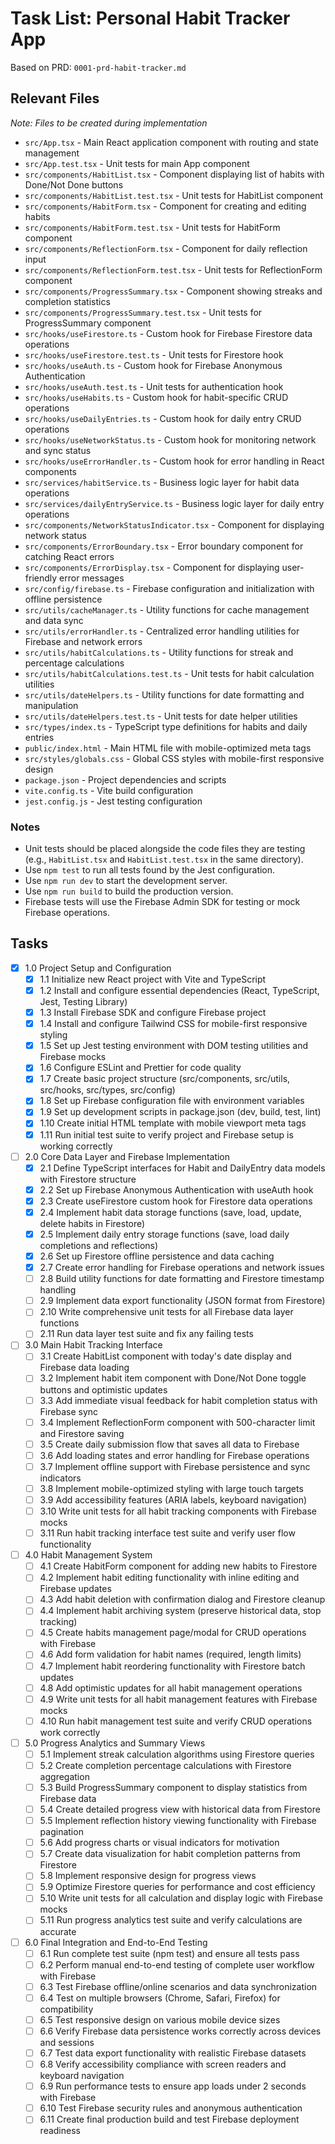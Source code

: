 # Task List: Personal Habit Tracker App

Based on PRD: `0001-prd-habit-tracker.md`

## Relevant Files

*Note: Files to be created during implementation*

- `src/App.tsx` - Main React application component with routing and state management
- `src/App.test.tsx` - Unit tests for main App component
- `src/components/HabitList.tsx` - Component displaying list of habits with Done/Not Done buttons
- `src/components/HabitList.test.tsx` - Unit tests for HabitList component
- `src/components/HabitForm.tsx` - Component for creating and editing habits
- `src/components/HabitForm.test.tsx` - Unit tests for HabitForm component
- `src/components/ReflectionForm.tsx` - Component for daily reflection input
- `src/components/ReflectionForm.test.tsx` - Unit tests for ReflectionForm component
- `src/components/ProgressSummary.tsx` - Component showing streaks and completion statistics
- `src/components/ProgressSummary.test.tsx` - Unit tests for ProgressSummary component
- `src/hooks/useFirestore.ts` - Custom hook for Firebase Firestore data operations
- `src/hooks/useFirestore.test.ts` - Unit tests for Firestore hook
- `src/hooks/useAuth.ts` - Custom hook for Firebase Anonymous Authentication
- `src/hooks/useAuth.test.ts` - Unit tests for authentication hook
- `src/hooks/useHabits.ts` - Custom hook for habit-specific CRUD operations
- `src/hooks/useDailyEntries.ts` - Custom hook for daily entry CRUD operations
- `src/hooks/useNetworkStatus.ts` - Custom hook for monitoring network and sync status
- `src/hooks/useErrorHandler.ts` - Custom hook for error handling in React components
- `src/services/habitService.ts` - Business logic layer for habit data operations
- `src/services/dailyEntryService.ts` - Business logic layer for daily entry operations
- `src/components/NetworkStatusIndicator.tsx` - Component for displaying network status
- `src/components/ErrorBoundary.tsx` - Error boundary component for catching React errors
- `src/components/ErrorDisplay.tsx` - Component for displaying user-friendly error messages
- `src/config/firebase.ts` - Firebase configuration and initialization with offline persistence
- `src/utils/cacheManager.ts` - Utility functions for cache management and data sync
- `src/utils/errorHandler.ts` - Centralized error handling utilities for Firebase and network errors
- `src/utils/habitCalculations.ts` - Utility functions for streak and percentage calculations
- `src/utils/habitCalculations.test.ts` - Unit tests for habit calculation utilities
- `src/utils/dateHelpers.ts` - Utility functions for date formatting and manipulation
- `src/utils/dateHelpers.test.ts` - Unit tests for date helper utilities
- `src/types/index.ts` - TypeScript type definitions for habits and daily entries
- `public/index.html` - Main HTML file with mobile-optimized meta tags
- `src/styles/globals.css` - Global CSS styles with mobile-first responsive design
- `package.json` - Project dependencies and scripts
- `vite.config.ts` - Vite build configuration
- `jest.config.js` - Jest testing configuration

### Notes

- Unit tests should be placed alongside the code files they are testing (e.g., `HabitList.tsx` and `HabitList.test.tsx` in the same directory).
- Use `npm test` to run all tests found by the Jest configuration.
- Use `npm run dev` to start the development server.
- Use `npm run build` to build the production version.
- Firebase tests will use the Firebase Admin SDK for testing or mock Firebase operations.

## Tasks

- [x] 1.0 Project Setup and Configuration
  - [x] 1.1 Initialize new React project with Vite and TypeScript
  - [x] 1.2 Install and configure essential dependencies (React, TypeScript, Jest, Testing Library)
  - [x] 1.3 Install Firebase SDK and configure Firebase project
  - [x] 1.4 Install and configure Tailwind CSS for mobile-first responsive styling
  - [x] 1.5 Set up Jest testing environment with DOM testing utilities and Firebase mocks
  - [x] 1.6 Configure ESLint and Prettier for code quality
  - [x] 1.7 Create basic project structure (src/components, src/utils, src/hooks, src/types, src/config)
  - [x] 1.8 Set up Firebase configuration file with environment variables
  - [x] 1.9 Set up development scripts in package.json (dev, build, test, lint)
  - [x] 1.10 Create initial HTML template with mobile viewport meta tags
  - [x] 1.11 Run initial test suite to verify project and Firebase setup is working correctly

- [ ] 2.0 Core Data Layer and Firebase Implementation
  - [x] 2.1 Define TypeScript interfaces for Habit and DailyEntry data models with Firestore structure
  - [x] 2.2 Set up Firebase Anonymous Authentication with useAuth hook
  - [x] 2.3 Create useFirestore custom hook for Firestore data operations
  - [x] 2.4 Implement habit data storage functions (save, load, update, delete habits in Firestore)
  - [x] 2.5 Implement daily entry storage functions (save, load daily completions and reflections)
  - [x] 2.6 Set up Firestore offline persistence and data caching
  - [x] 2.7 Create error handling for Firebase operations and network issues
  - [ ] 2.8 Build utility functions for date formatting and Firestore timestamp handling
  - [ ] 2.9 Implement data export functionality (JSON format from Firestore)
  - [ ] 2.10 Write comprehensive unit tests for all Firebase data layer functions
  - [ ] 2.11 Run data layer test suite and fix any failing tests

- [ ] 3.0 Main Habit Tracking Interface
  - [ ] 3.1 Create HabitList component with today's date display and Firebase data loading
  - [ ] 3.2 Implement habit item component with Done/Not Done toggle buttons and optimistic updates
  - [ ] 3.3 Add immediate visual feedback for habit completion status with Firebase sync
  - [ ] 3.4 Implement ReflectionForm component with 500-character limit and Firestore saving
  - [ ] 3.5 Create daily submission flow that saves all data to Firebase
  - [ ] 3.6 Add loading states and error handling for Firebase operations
  - [ ] 3.7 Implement offline support with Firebase persistence and sync indicators
  - [ ] 3.8 Implement mobile-optimized styling with large touch targets
  - [ ] 3.9 Add accessibility features (ARIA labels, keyboard navigation)
  - [ ] 3.10 Write unit tests for all habit tracking components with Firebase mocks
  - [ ] 3.11 Run habit tracking interface test suite and verify user flow functionality

- [ ] 4.0 Habit Management System
  - [ ] 4.1 Create HabitForm component for adding new habits to Firestore
  - [ ] 4.2 Implement habit editing functionality with inline editing and Firebase updates
  - [ ] 4.3 Add habit deletion with confirmation dialog and Firestore cleanup
  - [ ] 4.4 Implement habit archiving system (preserve historical data, stop tracking)
  - [ ] 4.5 Create habits management page/modal for CRUD operations with Firebase
  - [ ] 4.6 Add form validation for habit names (required, length limits)
  - [ ] 4.7 Implement habit reordering functionality with Firestore batch updates
  - [ ] 4.8 Add optimistic updates for all habit management operations
  - [ ] 4.9 Write unit tests for all habit management features with Firebase mocks
  - [ ] 4.10 Run habit management test suite and verify CRUD operations work correctly

- [ ] 5.0 Progress Analytics and Summary Views
  - [ ] 5.1 Implement streak calculation algorithms using Firestore queries
  - [ ] 5.2 Create completion percentage calculations with Firestore aggregation
  - [ ] 5.3 Build ProgressSummary component to display statistics from Firebase data
  - [ ] 5.4 Create detailed progress view with historical data from Firestore
  - [ ] 5.5 Implement reflection history viewing functionality with Firebase pagination
  - [ ] 5.6 Add progress charts or visual indicators for motivation
  - [ ] 5.7 Create data visualization for habit completion patterns from Firestore
  - [ ] 5.8 Implement responsive design for progress views
  - [ ] 5.9 Optimize Firestore queries for performance and cost efficiency
  - [ ] 5.10 Write unit tests for all calculation and display logic with Firebase mocks
  - [ ] 5.11 Run progress analytics test suite and verify calculations are accurate

- [ ] 6.0 Final Integration and End-to-End Testing
  - [ ] 6.1 Run complete test suite (npm test) and ensure all tests pass
  - [ ] 6.2 Perform manual end-to-end testing of complete user workflow with Firebase
  - [ ] 6.3 Test Firebase offline/online scenarios and data synchronization
  - [ ] 6.4 Test on multiple browsers (Chrome, Safari, Firefox) for compatibility
  - [ ] 6.5 Test responsive design on various mobile device sizes
  - [ ] 6.6 Verify Firebase data persistence works correctly across devices and sessions
  - [ ] 6.7 Test data export functionality with realistic Firebase datasets
  - [ ] 6.8 Verify accessibility compliance with screen readers and keyboard navigation
  - [ ] 6.9 Run performance tests to ensure app loads under 2 seconds with Firebase
  - [ ] 6.10 Test Firebase security rules and anonymous authentication
  - [ ] 6.11 Create final production build and test Firebase deployment readiness
